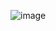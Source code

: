 

![image](https://github.com/user-attachments/assets/9ae68dd1-a337-4525-8284-c2e327e9fabf)































